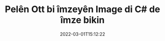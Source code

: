 ---
############################# Static ############################
layout: "auto-gen-signature"
date: 2022-03-01T15:12:22
draft: false
operation: Sign
signaturetype: Image
fileformat: Ott
productName: .NET
lang: ku
productCode: net
otherformats: pdf doc docx docm dot dotm dotx odt ott rtf xls xlsx xlsm xlsb csv ods ots xltx xltm ppt pptx pps ppsx odp otp potx potm pptm ppsm png jpg bmp gif tiff svg webp wmf
breadcrumb: Put Image signature on Ott for C#

############################# Head ############################
head_title: "Zêdekirina Image îmzeyan li pelê Ott bi C#"
head_description: "Ji bo .NET Image îmza li ser pela Ott bi çend rêzên kodê bixin. API-ya Îmzekirina Belgeya GroupDocs bikar bînin da ku bi dehan formatên pelan îmze bikin."

############################# Header ############################
title: "Pelên Ott bi îmzeyên Image di C# de îmze bikin"
description: "Meriv çawa Image bi çend rêzikên koda .NET îmzayê zêde bike"
bg_image: "https://cms.admin.containerize.com/templates/aspose/App_Themes/V3/images/bg/header1.png"
bg_overlay: false
button:
    enable: true

############################# SubMenu ############################
submenu:
    enable: true

    left:
        img_alt: "GroupDocs.Signature for .NET"
        image: "https://cms.admin.containerize.com/templates/groupdocs/images/product-logos/90x90-noborder/groupdocs-signature-net.png"
        product: "GroupDocs.Signature"
        platform: ".NET"



############################# About ############################
about:
    enable: true
    title: "Derbarê GroupDocs.Signature for .NET API-ya îmzeyên wêneyê"
    content: |
        [GroupDocs.Signature for .NET](https://products.groupdocs.com/signature/net/) API-ya navdar e ji bo e-îmzakirina belgeyên dîjîtal. Îmzeyên wekî nivîs, wêne, sertîfîkayên dîjîtal, barkod, QR-kod, stamp an metadata hene. Dibe ku îmze li ser PDF, belgeyên MS Word, pirtûkên xebatê yên MS Excel, pêşandanên MS PowerPoint, pelên Adobe Photoshop û cûrbecûr formên wêneyan werin danîn. Xerîdar dikarin belgeya xwe îmze bikin û e-îmzayên ku li ser wan belgeyan hatine danîn nûve bikin, bigerin, verast bikin, jêbikin an pêşdîtin bikin. Digel vê yekê, ji bo xwerûkirina îmzeyan gelek jêhatî têne peyda kirin.
    

############################# Steps ############################
steps:
    enable: true
    title_left: "Gavên îmzekirina Ott bi Image di C# de"
    content_left: |
        [GroupDocs.Signature for .NET](https://products.groupdocs.com/signature/net/) îmzakirina belgeyên Ott bi îmzeyên Image zû û bi hêsanî peyda dike.
        
        * Nimûneyek ji çîna îmzayê biafirîne ku pelê Ott pêşkêş dike ku divê wekî rêyek an herikîna bîranînê were îmzekirin
        * Dersa SignOptions destnîşan bikin û hemî daneyên daxwazkirî bicîh bikin.
        * Rêbaza Signature.Sign() vexwend ku derana pelê Ott an jî herikîna bîrê derbas dike

    title_right: " Pêdiviyên Sîstemê"
    content_right: |
        GroupDocs.Signature for .NET li ser hemî platform û pergalên xebitandinê yên sereke têne piştgirî kirin. Berî ku hûn koda jêrîn bicîh bikin, ji kerema xwe pê ewle bibin ku we şertên jêrîn li ser pergala we hatine saz kirin.

        * Pergalên xebitandinê: Microsoft Windows, Linux, MacOS
        * Jîngehên pêşkeftinê: Microsoft Visual Studio, Xamarin, MonoDevelop
        * Frameworks: .NET Framework, .NET Standard, .NET Core, Mono
        * Nûtirîn GroupDocs.Signature for .NET ji [Nuget](https://www.nuget.org/packages/groupdocs.signature) bistînin
         
    code: |
        ```csharp    
                
        // Set up input Ott file
        string filePath = "input.ott";
        // Set up output file
        string outputFilePath = "output.ott";
        // Provide image file
        string imageFilePath = "image.png";

        // Instantiate Signature for input file
        using (GroupDocs.Signature.Signature signature = new GroupDocs.Signature.Signature(filePath))
        {
            //Provide sign options
            ImageSignOptions options = new ImageSignOptions(imageFilePath)
            {
                // set signature position
                Left = 50,
                Top = 200
            };

            // sign Ott document
            SignResult result = signature.Sign(outputFilePath, options);
        }

        ```

############################# Demos ############################
demos:
    enable: true
    title: "Îmzekirina belgeyên Ott bi Image Demoya Zindî"
    content: |
       Naha bi serdana malpera [GroupDocs.Signature App](https://products.groupdocs.app/signature/family) pelê Ott bi îmzeyên cihêreng îmze bikin. Demoya serhêl a belaş li benda we ye.          

############################# More Formats ############################
more_formats:
    enable: true
    title: "Îmzeyên din ên piştgirî yên Image ji bo C#"
    content: |
        "Her weha hûn dikarin Ott bi celebên din ên îmzayê re îmze bikin. Ji kerema xwe lîsteya jêrîn bibînin."
    format: 
       
       
back_to_top:
    enable: true
---